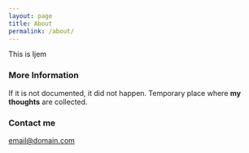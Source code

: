 ```yaml
---
layout: page
title: About
permalink: /about/
---
```


This is Ijem

### More Information

If it is not documented, it did not happen. Temporary place where **my thoughts** are collected.
### Contact me

[email@domain.com](mailto:email@domain.com)
